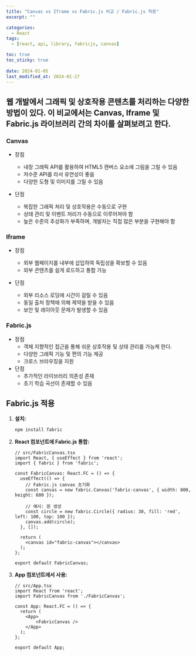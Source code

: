 ```yaml
---
title: "Canvas vs Iframe vs Fabric.js 비교 / Fabric.js 적용"
excerpt: ""

categories:
  - React
tags:
  - [react, api, library, fabricjs, canvas]

toc: true
toc_sticky: true
 
date: 2024-01-05
last_modified_at: 2024-01-27
---
```


## 웹 개발에서 그래픽 및 상호작용 콘텐츠를 처리하는 다양한 방법이 있다. 이 비교에서는 Canvas, Iframe 및 Fabric.js 라이브러리 간의 차이를 살펴보려고 한다.

### Canvas
- 장점
  - 내장 그래픽 API를 활용하여 HTML5 캔버스 요소에 그림을 그릴 수 있음
  - 저수준 API를 라서 유연성이 좋음
  - 다양한 도형 및 이미지를 그릴 수 있음

- 단점
  - 복잡한 그래픽 처리 및 상호작용은 수동으로 구현
  - 상태 관리 및 이벤트 처리가 수동으로 이루어져야 함
  - 높은 수준의 추상화가 부족하며, 개발자는 직접 많은 부분을 구현해야 함

### Iframe
- 장점
  - 외부 웹페이지를 내부에 삽입하여 독립성을 확보할 수 있음
  - 외부 콘텐츠를 쉽게 로드하고 통합 가능

- 단점
  - 외부 리소스 로딩에 시간이 걸릴 수 있음
  - 동일 출처 정책에 의해 제약을 받을 수 있음
  - 보안 및 레이아웃 문제가 발생할 수 있음

### Fabric.js
- 장점
  - 객체 지향적인 접근을 통해 쉬운 상호작용 및 상태 관리를 가능케 한다.
  - 다양한 그래픽 기능 및 편의 기능 제공
  - 크로스 브라우징을 지원
- 단점
  - 추가적인 라이브러리 의존성 존재
  - 초기 학습 곡선이 존재할 수 있음


## Fabric.js 적용
1. **설치:**
    ```bash
    npm install fabric
    ```

1. **React 컴포넌트에 Fabric.js 통합:**
    ```tsx
    // src/FabricCanvas.tsx
    import React, { useEffect } from 'react';
    import { fabric } from 'fabric';

    const FabricCanvas: React.FC = () => {
      useEffect(() => {
        // Fabric.js canvas 초기화
        const canvas = new fabric.Canvas('fabric-canvas', { width: 800, height: 600 });

        // 예시: 원 생성
        const circle = new fabric.Circle({ radius: 30, fill: 'red', left: 100, top: 100 });
        canvas.add(circle);
      }, []);

      return (
        <canvas id="fabric-canvas"></canvas>
      );
    };

    export default FabricCanvas;
    ```

1. **App 컴포넌트에서 사용:**
    ```tsx
    // src/App.tsx
    import React from 'react';
    import FabricCanvas from './FabricCanvas';

    const App: React.FC = () => {
      return (
        <App>
            <FabricCanvas />
        </App>
      );
    };

    export default App;
    ```